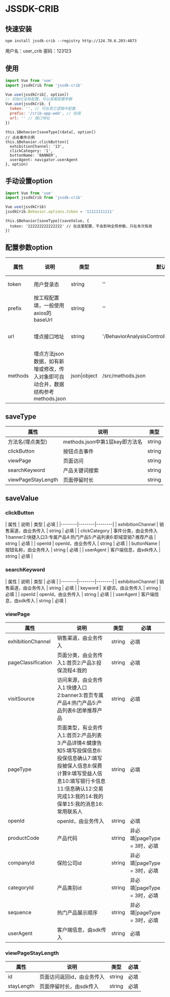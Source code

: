 # JSSDK-CRIB

## 快速安装

```
npm install jssdk-crib --registry http://124.70.6.203:4873
```
用户名：user_crib
密码：123123

## 使用
``` main.js
import Vue from 'vue'
import jssdkCrib from 'jssdk-crib'

Vue.use(jssdkCrib[, option])
// 初始化全局配置，可以查看配置参数
Vue.use(jssdkCrib, {
  token: '', // 可在其它逻辑中配置
  prefix: '/crib-app-web', // 前缀
  url: '' // 接口地址
})
```

```业务组件中，埋点使用方法
this.$Behavior[saveType](data[, option])
// 点击事件示例
this.$Behavior.clickButton({
  exhibitionChannel: '13',
  clickCategory: '1',
  buttonName: 'BANNER',
  userAgent: navigator.userAgent
}, option)
```

## 手动设置option

```示例：main.js
import Vue from 'vue'
import jssdkCrib from 'jssdk-crib'

Vue.use(jssdkCrib)
jssdkCrib.Behavior.options.token = '11111111111'
```

```示例：业务组件
this.$Behavior[saveType](saveValue, {
  token: '222222222222222' // 在这里配置，不会影响全局参数，只在本次有效
})
```

## 配置参数option

| 属性 | 说明 | 类型 | 默认值 | 必填 |
|--------|--------|--------|--------|--------|
| token | 用户登录态 | string | '' | 必填 |
| prefix | 按工程配置填，一般使用axios的baseUrl | string | '' | 必填 |
| url | 埋点接口地址 | string | '/BehaviorAnalysisController/saveBehaviorAnalysis' | 非必填 |
| methods | 埋点方法json数据，如有新增或修改，传入对象即可自动合并，数据结构参考methods.json | json&#124;object | /src/methods.json | 非必填 |


## saveType

| 属性 | 说明 | 类型 |
|--------|--------|--------|
| 方法名(埋点类型) | methods.json中第1层key即方法名 | string |
| clickButton | 按钮点击事件 | string |
| viewPage | 页面访问 | string |
| searchKeyword | 产品关键词搜索 | string |
| viewPageStayLength | 页面停留时长 | string |

## saveValue
### clickButton
| 属性 | 说明 | 类型 | 必填 |
|--------|--------|--------|
| exhibitionChannel | 销售渠道，由业务传入 | string | 必填 |
| clickCategory | 事件分类，由业务传入1:banner2:快捷入口3:专属产品4:热门产品5:产品列表6:职域营销7:推荐产品 | string | 必填 |
| openId | openId，由业务传入 | string | 必填 |
| buttonName | 按钮名称，由业务传入 | string | 必填 |
| userAgent | 客户端信息，由sdk传入 | string | 必填 |


### searchKeyword
| 属性 | 说明 | 类型 | 必填 |
|--------|--------|--------|
| exhibitionChannel | 销售渠道，由业务传入 | string | 必填 |
| keyword | 关键词，由业务传入 | string | 必填 |
| openId | openId，由业务传入 | string | 必填 |
| userAgent | 客户端信息，由sdk传入 | string | 必填 |
### viewPage
| 属性 | 说明 | 类型 | 必填 |
|--------|--------|--------|--------|
| exhibitionChannel | 销售渠道，由业务传入 | string | 必填 |
| pageClassification | 页面分类，由业务传入1:首页2:产品3:投保流程4:我的 | string | 必填 |
| visitSource | 访问来源，由业务传入1:快捷入口2:banner3:首页专属产品4:热门产品5:产品列表6:团单推荐产品 | string | 必填 |
| pageType | 页面类型，有业务传入1:首页2:产品列表3:产品详情4:健康告知5:填写投保信息6:投保信息确认7:填写投被保人信息8:保费计算9:填写受益人信息10:填写银行卡信息11:信息确认12:交易完成13:我的14:我的保单15:我的消息16:常用联系人 | string | 必填 |
| openId | openId，由业务传入 | string | 必填 |
| productCode | 产品代码 | string | 非必填&#124;pageType = 3时，必填 |
| companyId | 保险公司id | string | 非必填&#124;pageType = 3时，必填 |
| categoryId | 产品类别id | string | 非必填&#124;pageType = 3时，必填 |
| sequence | 热门产品展示顺序 | string | 非必填&#124;pageType = 3时，必填 |
| userAgent | 客户端信息，由sdk传入 | string | 必填 |
### viewPageStayLength
| 属性 | 说明 | 类型 | 必填 |
|--------|--------|--------|--------|
| id | 页面访问返回id，由业务传入 | string | 必填 |
| stayLength | 页面停留时长，由sdk传入 | string | 必填 |